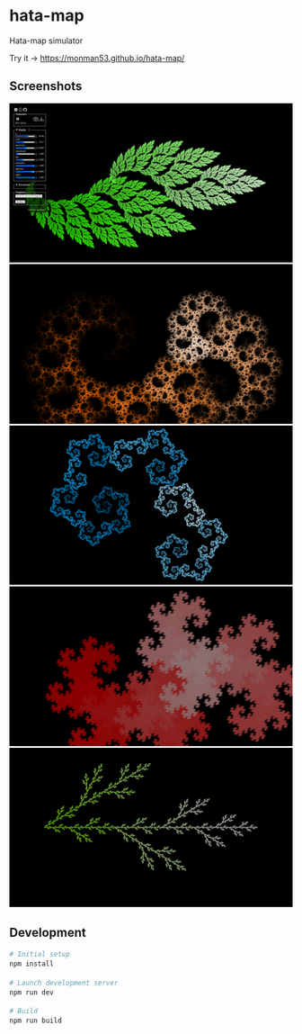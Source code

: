 # hata-map

Hata-map simulator

Try it -> https://monman53.github.io/hata-map/

## Screenshots

![screenshot](./screenshot.png)
![screenshot](./screenshot2.png)
![screenshot](./screenshot3.png)
![screenshot](./screenshot4.png)
![screenshot](./screenshot5.png)

## Development

```sh
# Initial setup
npm install

# Launch development server
npm run dev

# Build
npm run build
```
